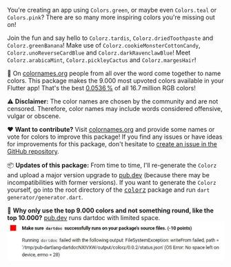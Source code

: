 You're creating an app using `Colors.green`, or maybe even `Colors.teal` or `Colors.pink`?
There are so many more inspiring colors you're missing out on!

Join the fun and say hello to `Colorz.tardis`, `Colorz.driedToothpaste` and `Colorz.greenBanana`!
Make use of `Colorz.cookieMonsterCottonCandy`, `Colorz.unoReverseCardBlue` and `Colorz.darkRavenclawBlue`!
Meet `Colorz.arabicaMint`, `Colorz.pickleyCactus` and `Colorz.margesHair`!

🎨 On [colornames.org](https://colornames.org/) people from all over the word come together to name colors.
This package makes the 9.000 most upvoted colors available in your Flutter app!
That's the best [0.0536 %](https://www.google.com/search?q=9000%2F256%5E3) of all 16.7 million RGB colors!

⚠️ **Disclaimer:**
The color names are chosen by the community and are not censored. Therefore, color names may include words considered offensive, vulgar or obscene.

❤️ **Want to contribute?**
Visit [colornames.org](https://colornames.org/) and provide some names or vote for colors to improve this package!
If you find any issues or have ideas for improvements for this package, don't hesitate to [create an issue in the GitHub repository](https://github.com/marcelgarus/colorz/issues/new).

📦 **Updates of this package:**
From time to time, I'll re-generate the `Colorz` and upload a major version upgrade to [pub.dev](https://pub.dev/) (because there may be incompatibilities with former versions).
If you want to generate the `Colorz` yourself, go into the root directory of the [<kbd>colorz</kbd>](https://github.com/marcelgarus/colorz) package and run `dart generator/generator.dart`.

🤔 **Why only use the top 9.000 colors and not something round, like the top 10.000?**
[pub.dev](https://pub.dev/) runs dartdoc with limited space.
![pub error](pub_error.jpg)
